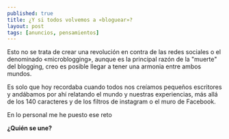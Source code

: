 ```yaml
---
published: true
title: ¿Y si todos volvemos a «bloguear»?
layout: post
tags: [anuncios, pensamientos]
---
```

Esto no se trata de crear una revolución en contra de las redes sociales o el denominado «microblogging», aunque es la principal razón de la "muerte" del blogging, creo es posible llegar a tener una armonia entre ambos mundos.

Es solo que hoy recordaba cuando todos nos creíamos pequeños escritores y andábamos por ahí relatando el mundo y nuestras experiencias, más allá de los 140 caracteres y de los filtros de instagram o el muro de Facebook. 

En lo personal me he puesto ese reto

**¿Quién se une?**